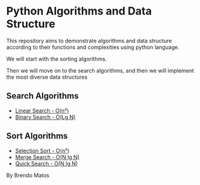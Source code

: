 # Python Algorithms and Data Structure

This repository aims to demonstrate algorithms and data structure according to their functions and complexities using python language.

We will start with the sorting algorithms.

Then we will move on to the search algorithms, and then we will implement the most diverse data structures

## Search Algorithms
<ul>
<li><a href="https://github.com/brendorodrigo/python-algorithms/blob/main/search/linear_search.py"> Linear Search - O(n²) </a></li>
<li><a href="https://github.com/brendorodrigo/python-algorithms/blob/main/search/binary_search.py"> Binary Search - O(Lg N) </a></li>
</ul>

## Sort Algorithms

<ul>
<li><a href="https://github.com/brendorodrigo/python-algorithms/blob/main/sort/selection_sort.py"> Selection Sort - O(n²) </a></li>
<li><a href="https://github.com/brendorodrigo/python-algorithms/blob/main/sort/merge_sort.py"> Merge Search - O(N lg N) </a></li>
<li><a href="https://github.com/brendorodrigo/python-algorithms/blob/main/sort/quick_sort.py"> Quick Search - O(N lg N) </a></li>
</ul>

By Brendo Matos
